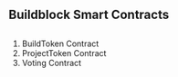 ## Buildblock Smart Contracts
## 
1. BuildToken Contract
2. ProjectToken Contract
3. Voting Contract
